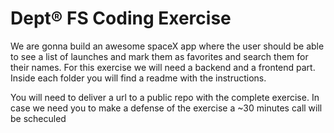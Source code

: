 # Dept® FS Coding Exercise

We are gonna build an awesome spaceX app where the user should be able to see a list of launches and mark them as favorites and search them for their names.
For this exercise we will need a backend and a frontend part. Inside each folder you will find a readme with the instructions.

You will need to deliver a url to a public repo with the complete exercise. In case we need you to make a defense of the exercise a ~30 minutes call will be scheculed
